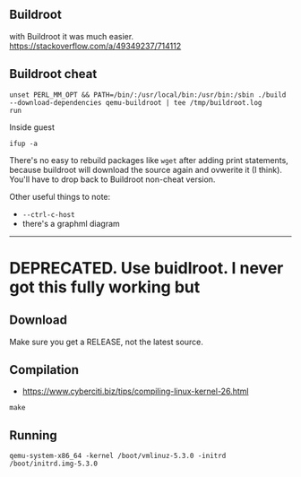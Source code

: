 
## Buildroot
with Buildroot it was much easier. https://stackoverflow.com/a/49349237/714112


    
## Buildroot cheat    

    unset PERL_MM_OPT && PATH=/bin/:/usr/local/bin:/usr/bin:/sbin ./build --download-dependencies qemu-buildroot | tee /tmp/buildroot.log
    run 
    
Inside guest

    ifup -a

There's no easy to rebuild packages like `wget` after adding print statements, because buildroot will download the source again and ovwerite it (I think). You'll have to drop back to Buildroot non-cheat version.

Other useful things to note:
* `--ctrl-c-host`
* there's a graphml diagram
    
-------
# DEPRECATED. Use buidlroot. I never got this fully working but 

## Download

Make sure you get a RELEASE, not the latest source.

## Compilation

* https://www.cyberciti.biz/tips/compiling-linux-kernel-26.html

```
make
```

## Running
```
qemu-system-x86_64 -kernel /boot/vmlinuz-5.3.0 -initrd /boot/initrd.img-5.3.0
```
